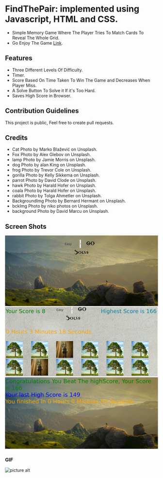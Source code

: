 # FindThePair: implemented using Javascript, HTML and CSS.

- Simple Memory Game Where The Player Tries To Match Cards To Reveal The Whole Grid.
- Go Enjoy The Game [Link](https://hydroxidex.github.io/FindThePair/).


## Features ##
- Three Different Levels Of Difficulty.
- Timer.
- Score Based On Time Taken To Win The Game and Decreases When Player Miss.
- A Solve Button To Solve it If it's Too Hard.
- Saves High Score in Browser.

## Contribution Guidelines ##
This project is public, Feel free to create pull requests.

## Credits ##

- Cat Photo by Marko Blažević on Unsplash.
- Fox Photo by Alex Glebov on Unsplash.
- lamp Photo by Jamie Morris on Unsplash.
- dog Photo by alan King on Unsplash.
- frog Photo by Trevor Cole on Unsplash.
- gorilla Photo by Kelly Sikkema on Unsplash.
- parrot Photo by David Clode on Unsplash.
- hawk Photo by Harald Hofer on Unsplash.
- coala Photo by Harald Hofer on Unsplash.
- rabbit Photo by Tolga Ahmetler on Unsplash.
- BackgroundImg Photo by Bernard Hermant on Unsplash.
- bckImg Photo by niko photos on Unsplash.
- background Photo by David Marcu on Unsplash.

## Screen Shots ##
![picture alt](https://github.com/HydroxideX/FindThePair/blob/master/screenshots/screenshot_1.png)
![picture alt](https://github.com/HydroxideX/FindThePair/blob/master/screenshots/screenshot_2.png)
![picture alt](https://github.com/HydroxideX/FindThePair/blob/master/screenshots/screenshot_3.png)

### GIF ###
![picture alt](https://github.com/HydroxideX/FindThePair/blob/master/screenshots/firstGif.gif)
